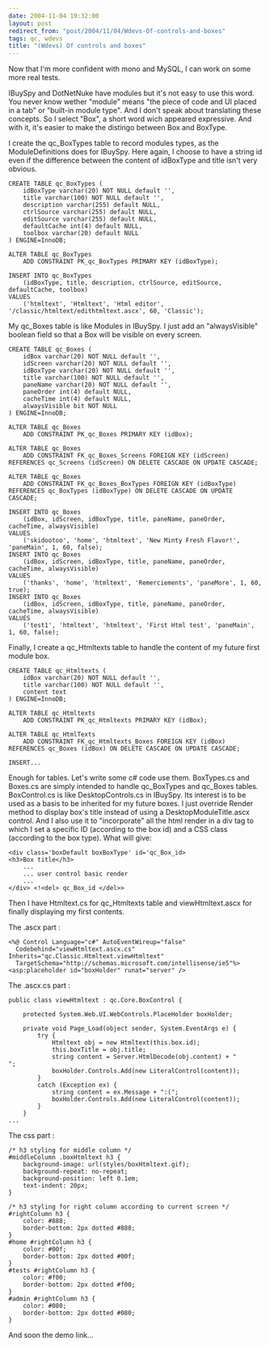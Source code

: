 ```yaml
---
date: 2004-11-04 19:32:00
layout: post
redirect_from: "post/2004/11/04/Wdevs-Of-controls-and-boxes"
tags: qc, wdevs
title: "(Wdevs) Of controls and boxes"
---
```


Now that I'm more confident with mono and MySQL, I can work on some more
real tests.

IBuySpy and DotNetNuke have modules but it's not easy to use this word. You
never know wether "module" means "the piece of code and UI placed in a tab" or
"built-in module type". And I don't speak about translating these concepts. So
I select "Box", a short word wich appeared expressive. And with it, it's easier
to make the distingo between Box and BoxType.

I create the qc_BoxTypes table to record modules types, as the
ModuleDefinitions does for IBuySpy. Here again, I choose to have a string id
even if the difference between the content of idBoxType and title isn't very
obvious.

```
CREATE TABLE qc_BoxTypes (
    idBoxType varchar(20) NOT NULL default '',
    title varchar(100) NOT NULL default '',
    description varchar(255) default NULL,
    ctrlSource varchar(255) default NULL,
    editSource varchar(255) default NULL,
    defaultCache int(4) default NULL,
    toolbox varchar(20) default NULL
) ENGINE=InnoDB;

ALTER TABLE qc_BoxTypes
    ADD CONSTRAINT PK_qc_BoxTypes PRIMARY KEY (idBoxType);

INSERT INTO qc_BoxTypes
    (idBoxType, title, description, ctrlSource, editSource, defaultCache, toolbox)
VALUES 
    ('htmltext', 'Htmltext', 'Html editor', '/classic/htmltext/edithtmltext.ascx', 60, 'Classic');
```

My qc_Boxes table is like Modules in IBuySpy. I just add an "alwaysVisible"
boolean field so that a Box will be visible on every screen.

```
CREATE TABLE qc_Boxes (
    idBox varchar(20) NOT NULL default '',
    idScreen varchar(20) NOT NULL default '',
    idBoxType varchar(20) NOT NULL default '',
    title varchar(100) NOT NULL default '',
    paneName varchar(20) NOT NULL default '',
    paneOrder int(4) default NULL,
    cacheTime int(4) default NULL,
    alwaysVisible bit NOT NULL
) ENGINE=InnoDB;

ALTER TABLE qc_Boxes
    ADD CONSTRAINT PK_qc_Boxes PRIMARY KEY (idBox);

ALTER TABLE qc_Boxes
    ADD CONSTRAINT FK_qc_Boxes_Screens FOREIGN KEY (idScreen) REFERENCES qc_Screens (idScreen) ON DELETE CASCADE ON UPDATE CASCADE;

ALTER TABLE qc_Boxes
    ADD CONSTRAINT FK_qc_Boxes_BoxTypes FOREIGN KEY (idBoxType) REFERENCES qc_BoxTypes (idBoxType) ON DELETE CASCADE ON UPDATE CASCADE;

INSERT INTO qc_Boxes 
    (idBox, idScreen, idBoxType, title, paneName, paneOrder, cacheTime, alwaysVisible)
VALUES 
    ('skidootoo', 'home', 'htmltext', 'New Minty Fresh Flavor!', 'paneMain', 1, 60, false);
INSERT INTO qc_Boxes 
    (idBox, idScreen, idBoxType, title, paneName, paneOrder, cacheTime, alwaysVisible)
VALUES 
    ('thanks', 'home', 'htmltext', 'Remerciements', 'paneMore', 1, 60, true);
INSERT INTO qc_Boxes 
    (idBox, idScreen, idBoxType, title, paneName, paneOrder, cacheTime, alwaysVisible)
VALUES 
    ('test1', 'htmltext', 'htmltext', 'First Html test', 'paneMain', 1, 60, false);
```

Finally, I create a qc_Htmltexts table to handle the content of my future
first module box.

```
CREATE TABLE qc_Htmltexts (
    idBox varchar(20) NOT NULL default '',
    title varchar(100) NOT NULL default '',
    content text
) ENGINE=InnoDB;

ALTER TABLE qc_Htmltexts
    ADD CONSTRAINT PK_qc_Htmltexts PRIMARY KEY (idBox);

ALTER TABLE qc_HtmlTexts
    ADD CONSTRAINT FK_qc_Htmltexts_Boxes FOREIGN KEY (idBox) REFERENCES qc_Boxes (idBox) ON DELETE CASCADE ON UPDATE CASCADE;

INSERT...
```

Enough for tables. Let's write some c# code use them. BoxTypes.cs and
Boxes.cs are simply intended to handle qc_BoxTypes and qc_Boxes tables.
BoxControl.cs is like DesktopControls.cs in IBuySpy. Its interest is to be used
as a basis to be inherited for my future boxes. I just override Render method
to display box's title instead of using a DesktopModuleTitle.ascx control. And
I also use it to "incorporate" all the html render in a div tag to which I set
a specific ID (according to the box id) and a CSS class (according to the box
type). What will give:

```
<div class='boxDefault boxBoxType' id='qc_Box_id>
<h3>Box title</h3>
    ...
    ... user control basic render
    ...
</div> <!<del> qc_Box_id </del>>
```

Then I have Htmltext.cs for qc_Htmltexts table and viewHtmltext.ascx for
finally displaying my first contents.

The .ascx part :

```
<%@ Control Language="c#" AutoEventWireup="false"
  Codebehind="viewHtmltext.ascx.cs" Inherits="qc.Classic.Htmltext.viewHtmltext"
  TargetSchema="http://schemas.microsoft.com/intellisense/ie5"%>
<asp:placeholder id="boxHolder" runat="server" />
```

The .ascx.cs part :

```
public class viewHtmltext : qc.Core.BoxControl {

    protected System.Web.UI.WebControls.PlaceHolder boxHolder;

    private void Page_Load(object sender, System.EventArgs e) {
        try {
            Htmltext obj = new Htmltext(this.box.id);
            this.boxTitle = obj.title;
            string content = Server.HtmlDecode(obj.content) + "
";
            boxHolder.Controls.Add(new LiteralControl(content));
        }
        catch (Exception ex) {
            string content = ex.Message + ":(";
            boxHolder.Controls.Add(new LiteralControl(content));
        }
    }
...
```

The css part :

```
/* h3 styling for middle column */
#middleColumn .boxHtmltext h3 {
    background-image: url(styles/boxHtmltext.gif);
    background-repeat: no-repeat;
    background-position: left 0.1em;
    text-indent: 20px;
}

/* h3 styling for right column according to current screen */
#rightColumn h3 {
    color: #888;
    border-bottom: 2px dotted #888;
}
#home #rightColumn h3 {
    color: #00f;
    border-bottom: 2px dotted #00f;
}
#tests #rightColumn h3 {
    color: #f00;
    border-bottom: 2px dotted #f00;
}
#admin #rightColumn h3 {
    color: #080;
    border-bottom: 2px dotted #080;
}
```

And soon the demo link...
